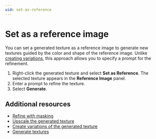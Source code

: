 ```yaml
---
uid: set-as-reference
---
```


# Set as a reference image

You can set a generated texture as a reference image to generate new textures guided by the color and shape of the reference image. Unlike [creating variations](xref:create-variations), this approach allows you to specify a prompt for the refinement.

1. Right-click the generated texture and select **Set as Reference**. The selected texture appears in the **Reference Image** panel.
1. Enter a prompt to refine the texture.
1. Select **Generate**.

## Additional resources

* [Refine with masking](xref:refine-with-masking)
* [Upscale the generated texture](xref:upscale)
* [Create variations of the generated texture](xref:create-variations)
* [Generate textures](xref:generate)
